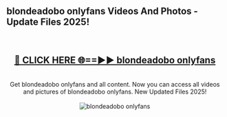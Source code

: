 <h2>blondeadobo onlyfans Videos And Photos - Update Files 2025!</h2>
<br>
<div align="center">
<h2><a href="https://linkcuts.com/hfmhzwbr" rel="nofollow">🔴 CLICK HERE 🌐==►► blondeadobo onlyfans</a></h2>
<br>
Get blondeadobo onlyfans and all content. Now you can access all videos and pictures of blondeadobo onlyfans. New Updated Files 2025!
<br>
<br>
<a href="https://linkcuts.com/hfmhzwbr" rel="nofollow" data-target="animated-image.originalLink"><img src="https://i.ibb.co.com/WyWwxjT/player-gif2.gif" alt="blondeadobo onlyfans" style="max-width: 100%; display: inline-block;" data-target="animated-image.originalImage"></a>
</div>
<br>